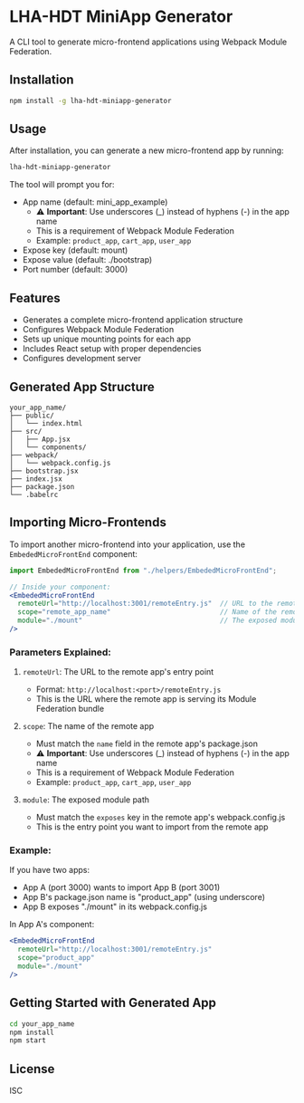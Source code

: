 # LHA-HDT MiniApp Generator

A CLI tool to generate micro-frontend applications using Webpack Module Federation.

## Installation

```bash
npm install -g lha-hdt-miniapp-generator
```

## Usage

After installation, you can generate a new micro-frontend app by running:

```bash
lha-hdt-miniapp-generator
```

The tool will prompt you for:
- App name (default: mini_app_example)
  - ⚠️ **Important**: Use underscores (_) instead of hyphens (-) in the app name
  - This is a requirement of Webpack Module Federation
  - Example: `product_app`, `cart_app`, `user_app`
- Expose key (default: mount)
- Expose value (default: ./bootstrap)
- Port number (default: 3000)

## Features

- Generates a complete micro-frontend application structure
- Configures Webpack Module Federation
- Sets up unique mounting points for each app
- Includes React setup with proper dependencies
- Configures development server

## Generated App Structure

```
your_app_name/
├── public/
│   └── index.html
├── src/
│   ├── App.jsx
│   └── components/
├── webpack/
│   └── webpack.config.js
├── bootstrap.jsx
├── index.jsx
├── package.json
└── .babelrc
```

## Importing Micro-Frontends

To import another micro-frontend into your application, use the `EmbededMicroFrontEnd` component:

```jsx
import EmbededMicroFrontEnd from "./helpers/EmbededMicroFrontEnd";

// Inside your component:
<EmbededMicroFrontEnd
  remoteUrl="http://localhost:3001/remoteEntry.js"  // URL to the remote app's entry point
  scope="remote_app_name"                           // Name of the remote app (must match its package.json name)
  module="./mount"                                  // The exposed module path from the remote app
/>
```

### Parameters Explained:

1. `remoteUrl`: The URL to the remote app's entry point
   - Format: `http://localhost:<port>/remoteEntry.js`
   - This is the URL where the remote app is serving its Module Federation bundle

2. `scope`: The name of the remote app
   - Must match the `name` field in the remote app's package.json
   - ⚠️ **Important**: Use underscores (_) instead of hyphens (-) in the app name
   - This is a requirement of Webpack Module Federation
   - Example: `product_app`, `cart_app`, `user_app`

3. `module`: The exposed module path
   - Must match the `exposes` key in the remote app's webpack.config.js
   - This is the entry point you want to import from the remote app

### Example:

If you have two apps:
- App A (port 3000) wants to import App B (port 3001)
- App B's package.json name is "product_app" (using underscore)
- App B exposes "./mount" in its webpack.config.js

In App A's component:
```jsx
<EmbededMicroFrontEnd
  remoteUrl="http://localhost:3001/remoteEntry.js"
  scope="product_app"
  module="./mount"
/>
```

## Getting Started with Generated App

```bash
cd your_app_name
npm install
npm start
```

## License

ISC 
